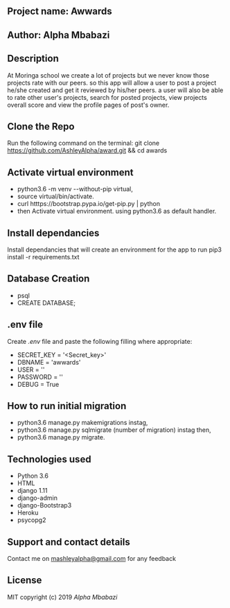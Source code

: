 ## Project name: Awwards

## Author: Alpha Mbabazi

## Description

At Moringa school we create a lot of projects but we never know those projects rate with our peers. so this app will allow a user to post a project he/she created and get it reviewed by his/her peers. a user will also be able to rate other user's projects, search for posted projects, view projects overall score and view the profile pages of post's owner.



## Clone the Repo

Run the following command on the terminal: git clone https://github.com/AshleyAlpha/award.git && cd awards

## Activate virtual environment

* python3.6 -m venv --without-pip virtual,
* source virtual/bin/activate.
* curl htttps://bootstrap.pypa.io/get-pip.py | python
* then Activate virtual environment.       using python3.6 as default handler.

## Install dependancies

Install dependancies that will create an environment for the app to run pip3 install -r requirements.txt

## Database Creation
* psql
* CREATE DATABASE;

## .env file
Create *.env* file and paste the following filling where appropriate:

* SECRET_KEY = '<Secret_key>'
* DBNAME = 'awwards'
* USER = ''
* PASSWORD = ''
* DEBUG = True

## How to run initial migration
* python3.6 manage.py makemigrations instag,
* python3.6 manage.py sqlmigrate (number of migration) instag then,
* python3.6 manage.py migrate.

## Technologies used
* Python 3.6
* HTML
* django 1.11
* django-admin
* django-Bootstrap3
* Heroku
* psycopg2

## Support and contact details

 Contact me on mashleyalpha@gmail.com for any feedback

## License
MIT copyright (c) 2019 *Alpha Mbabazi*






